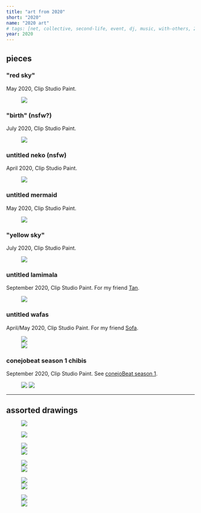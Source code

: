 ```yaml
---
title: "art from 2020"
short: "2020"
name: "2020 art"
# tags: [net, collective, second-life, event, dj, music, with-others, 2020, 2021, ongoing]
year: 2020
---
```


<h2 id="pieces" style="margin-bottom:0.5em">pieces</h2>

### "red sky"

May 2020, Clip Studio Paint.

<figure>
  <img src="{{ site.baseurl }}/assets/art/2020/redsky.png">
</figure>

### "birth" (nsfw?)

July 2020, Clip Studio Paint.

<figure>
  <img src="{{ site.baseurl }}/assets/art/2020/birth.png">
</figure>

### untitled neko (nsfw)

April 2020, Clip Studio Paint.

<figure>
  <img src="{{ site.baseurl }}/assets/art/2020/slimey.png">
</figure>

### untitled mermaid

May 2020, Clip Studio Paint.

<figure>
  <img src="{{ site.baseurl }}/assets/art/2020/mermaid.png">
</figure>

### "yellow sky"

July 2020, Clip Studio Paint.

<figure>
  <img src="{{ site.baseurl }}/assets/art/2020/landscape.png">
</figure>

### untitled lamimala

September 2020, Clip Studio Paint. For my friend <a href="https://twitter.com/tanamalas">Tan</a>.

<figure>
  <img src="{{ site.baseurl }}/assets/art/2020/lamimala.jpg">
</figure>

### untitled wafas

April/May 2020, Clip Studio Paint. For my friend <a href="http://yogurt200.com">Sofa</a>.

<figure>
  <div class="img2f">
    <div style="flex:0.7307692308;">
      <img src="{{ site.baseurl }}/assets/art/2020/pearfairy.png">
    </div>
    <div style="flex:0.8;">
      <img src="{{ site.baseurl }}/assets/art/2020/wfairy.png">
    </div>
  </div>
</figure>

### conejobeat season 1 chibis

September 2020, Clip Studio Paint. See <a href="{{ site.baseurl }}/work/conejobeat/#conejobeat-season-1">conejoBeat season 1</a>.

<figure>
  <div class="img2m">
    <img src="{{ site.baseurl }}/assets/art/2020/chibi-nezu.jpg">
    <img src="{{ site.baseurl }}/assets/art/2020/chibi-tana.jpg">
  </div>
</figure>

<!-- ### "portrait of xbox 360 catgirl avatar"

January 2020, Clip Studio Paint.

<figure>
  <img src="{{ site.baseurl }}/assets/art/2020/xboxneko.png">
</figure> -->

<!-- ### untitled neko ii

October 2020, Clip Studio Paint.

<figure>
  <img src="{{ site.baseurl }}/assets/art/2020/yellowneko.png">
</figure> -->

* * *

<h2 id="assorted-drawings" style="margin-bottom:0.5em">assorted drawings</h2>

<figure>
  <img src="{{ site.baseurl }}/assets/art/2020/highway.jpg">
</figure>

<figure>
  <img src="{{ site.baseurl }}/assets/art/2020/city.jpg">
</figure>

<figure>
  <div class="img2f">
    <div style="flex:0.9076592699;">
      <img src="{{ site.baseurl }}/assets/art/2020/punkyumi.jpg">
    </div>
    <div style="flex:1.0604265403;">
      <img src="{{ site.baseurl }}/assets/art/2020/yangbar.jpg">
    </div>
  </div>
</figure>

<figure>
  <div class="img2f">
    <div style="flex:0.4641569884;">
      <img src="{{ site.baseurl }}/assets/art/2020/farmertan.jpg">
    </div>
    <div style="flex:0.6481481481;">
      <img src="{{ site.baseurl }}/assets/art/2020/nezu-stencil.jpg">
    </div>
  </div>
</figure>



<figure>
  <div class="img2f">
    <div style="flex:0.9125706829;">
      <img src="{{ site.baseurl }}/assets/art/2020/nudebetty.jpg">
    </div>
    <div style="flex:0.4853733641;">
      <img src="{{ site.baseurl }}/assets/art/2020/betty-coffee.jpg">
    </div>
  </div>
</figure>

<figure>
  <div class="img2f">
    <div style="flex:1.7202441506;">
      <img src="{{ site.baseurl }}/assets/art/2020/murder.jpg">
    </div>
    <div style="flex:1.0731244065;">
      <img src="{{ site.baseurl }}/assets/art/2020/wafa-wtf.jpg">
    </div>
  </div>
</figure>
